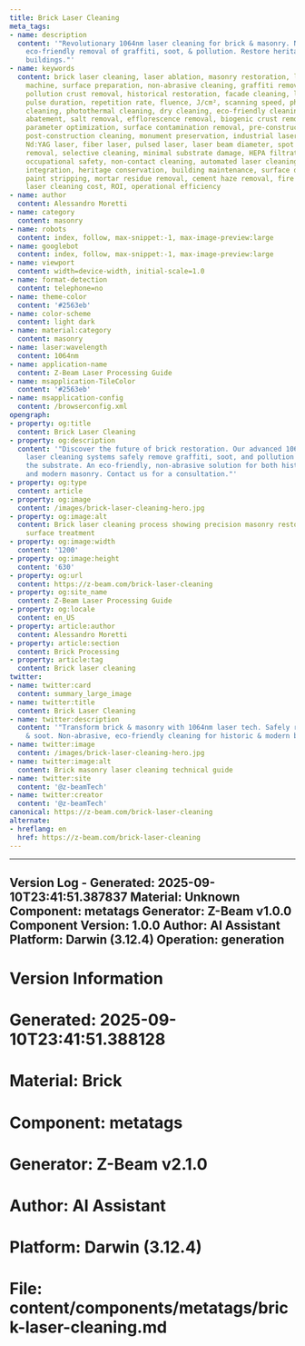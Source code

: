 ```yaml
---
title: Brick Laser Cleaning
meta_tags:
- name: description
  content: '"Revolutionary 1064nm laser cleaning for brick & masonry. Non-abrasive,
    eco-friendly removal of graffiti, soot, & pollution. Restore heritage & modern
    buildings."'
- name: keywords
  content: brick laser cleaning, laser ablation, masonry restoration, laser cleaning
    machine, surface preparation, non-abrasive cleaning, graffiti removal, soot removal,
    pollution crust removal, historical restoration, facade cleaning, laser power,
    pulse duration, repetition rate, fluence, J/cm², scanning speed, photomechanical
    cleaning, photothermal cleaning, dry cleaning, eco-friendly cleaning, lead paint
    abatement, salt removal, efflorescence removal, biogenic crust removal, laser
    parameter optimization, surface contamination removal, pre-construction cleaning,
    post-construction cleaning, monument preservation, industrial laser cleaning,
    Nd:YAG laser, fiber laser, pulsed laser, laser beam diameter, spot size, layer-by-layer
    removal, selective cleaning, minimal substrate damage, HEPA filtration, fume extraction,
    occupational safety, non-contact cleaning, automated laser cleaning, robotic arm
    integration, heritage conservation, building maintenance, surface decontamination,
    paint stripping, mortar residue removal, cement haze removal, fire damage restoration,
    laser cleaning cost, ROI, operational efficiency
- name: author
  content: Alessandro Moretti
- name: category
  content: masonry
- name: robots
  content: index, follow, max-snippet:-1, max-image-preview:large
- name: googlebot
  content: index, follow, max-snippet:-1, max-image-preview:large
- name: viewport
  content: width=device-width, initial-scale=1.0
- name: format-detection
  content: telephone=no
- name: theme-color
  content: '#2563eb'
- name: color-scheme
  content: light dark
- name: material:category
  content: masonry
- name: laser:wavelength
  content: 1064nm
- name: application-name
  content: Z-Beam Laser Processing Guide
- name: msapplication-TileColor
  content: '#2563eb'
- name: msapplication-config
  content: /browserconfig.xml
opengraph:
- property: og:title
  content: Brick Laser Cleaning
- property: og:description
  content: '"Discover the future of brick restoration. Our advanced 1064nm wavelength
    laser cleaning systems safely remove graffiti, soot, and pollution without damaging
    the substrate. An eco-friendly, non-abrasive solution for both historic preservation
    and modern masonry. Contact us for a consultation."'
- property: og:type
  content: article
- property: og:image
  content: /images/brick-laser-cleaning-hero.jpg
- property: og:image:alt
  content: Brick laser cleaning process showing precision masonry restoration and
    surface treatment
- property: og:image:width
  content: '1200'
- property: og:image:height
  content: '630'
- property: og:url
  content: https://z-beam.com/brick-laser-cleaning
- property: og:site_name
  content: Z-Beam Laser Processing Guide
- property: og:locale
  content: en_US
- property: article:author
  content: Alessandro Moretti
- property: article:section
  content: Brick Processing
- property: article:tag
  content: Brick laser cleaning
twitter:
- name: twitter:card
  content: summary_large_image
- name: twitter:title
  content: Brick Laser Cleaning
- name: twitter:description
  content: '"Transform brick & masonry with 1064nm laser tech. Safely removes graffiti
    & soot. Non-abrasive, eco-friendly cleaning for historic & modern buildings. #LaserCleaning"'
- name: twitter:image
  content: /images/brick-laser-cleaning-hero.jpg
- name: twitter:image:alt
  content: Brick masonry laser cleaning technical guide
- name: twitter:site
  content: '@z-beamTech'
- name: twitter:creator
  content: '@z-beamTech'
canonical: https://z-beam.com/brick-laser-cleaning
alternate:
- hreflang: en
  href: https://z-beam.com/brick-laser-cleaning
---
```


---
Version Log - Generated: 2025-09-10T23:41:51.387837
Material: Unknown
Component: metatags
Generator: Z-Beam v1.0.0
Component Version: 1.0.0
Author: AI Assistant
Platform: Darwin (3.12.4)
Operation: generation
---

# Version Information
# Generated: 2025-09-10T23:41:51.388128
# Material: Brick
# Component: metatags
# Generator: Z-Beam v2.1.0
# Author: AI Assistant
# Platform: Darwin (3.12.4)
# File: content/components/metatags/brick-laser-cleaning.md